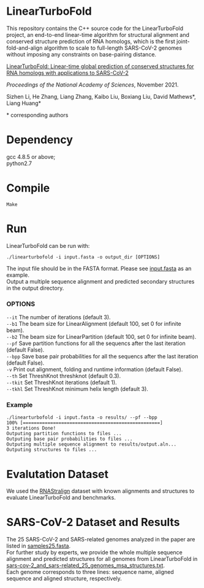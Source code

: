 # LinearTurboFold

This repository contains the C++ source code for the LinearTurboFold project, an end-to-end linear-time algorithm for structural alignment and conserved structure prediction of RNA homologs, which is the first joint-fold-and-align algorithm to scale to full-length SARS-CoV-2 genomes without imposing any constraints on base-pairing distance.

[LinearTurboFold: Linear-time global prediction of conserved structures for RNA homologs with applications to SARS-CoV-2](https://www.pnas.org/content/118/52/e2116269118)

_Proceedings of the National Academy of Sciences_, November 2021.

Sizhen Li, He Zhang, Liang Zhang, Kaibo Liu, Boxiang Liu, David Mathews*, Liang Huang*

\* corresponding authors

# Dependency
gcc 4.8.5 or above; <br>
python2.7 

# Compile
```
Make
```

# Run
LinearTurboFold can be run with:
```
./linearturbofold -i input.fasta -o output_dir [OPTIONS]
```
The input file should be in the FASTA format. Please see [input.fasta](input.fasta) as an example. <br>
Output a multiple sequence alignment and predicted secondary structures in the output directory. 

### OPTIONS
`--it`
The number of iterations (default 3). <br>
`--b1`
The beam size for LinearAlignment (default 100, set 0 for infinite beam). <br>
`--b2`
The beam size for LinearPartition (default 100, set 0 for infinite beam). <br>
`--pf`
Save partition functions for all the sequencs after the last iteration (default False). <br>
`--bpp`
Save base pair probabilities for all the sequencs after the last iteration (default False). <br>
`-v`
Print out alignment, folding and runtime information (default False). <br>
`--th`
Set ThreshKnot threshknot (default 0.3). <br>
`--tkit`
Set ThreshKnot iterations (default 1). <br>
`--tkhl`
Set ThreshKnot minimum helix length (default 3). <br>

### Example
```
./linearturbofold -i input.fasta -o results/ --pf --bpp
100% [==================================================]
3 iterations Done!
Outputing partition functions to files ...
Outputing base pair probabilities to files ...
Outputing multiple sequence alignment to results/output.aln...
Outputing structures to files ...
```

# Evalutation Dataset
We used the [RNAStralign](https://rna.urmc.rochester.edu/publications.html) dataset with known alignments and structures to evaluate LinearTurboFold and benchmarks. 

# SARS-CoV-2 Dataset and Results
The 25 SARS-CoV-2 and SARS-related genomes analyzed in the paper are listed in [samples25.fasta](data/sars-cov-2_data/samples25.fasta). <br>
For further study by experts, 
we provide the whole multiple sequence alignment and predicted structures for all genomes from LinearTurboFold in [sars-cov-2_and_sars-related_25_genomes_msa_structures.txt](sars-cov-2_results/sars-cov-2_and_sars-related_25_genomes_msa_structures.txt). <br>
Each genome corresponds to three lines: sequence name, aligned sequence and aligned structure, respectively. 

